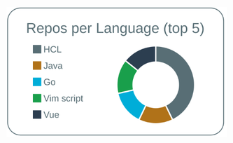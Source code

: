 
[![](https://raw.githubusercontent.com/taketsuru-devel/taketsuru-devel/master/profile-summary-card-output/default/1-repos-per-language.svg)](https://github.com/vn7n24fzkq/github-profile-summary-cards)

